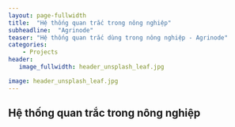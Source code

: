 ```yaml
---
layout: page-fullwidth
title:  "Hệ thống quan trắc trong nông nghiệp"
subheadline:  "Agrinode"
teaser: "Hệ thống quan trắc dùng trong nông nghiệp - Agrinode"
categories:
    - Projects
header:
   image_fullwidth: header_unsplash_leaf.jpg

image: header_unsplash_leaf.jpg
---
```


## Hệ thống quan trắc trong nông nghiệp